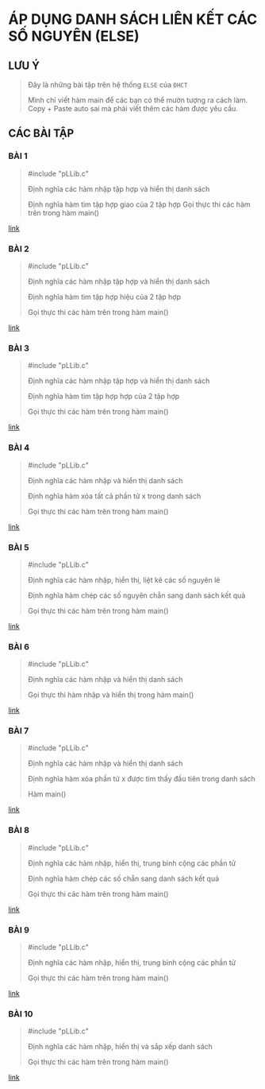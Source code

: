 # ÁP DỤNG DANH SÁCH LIÊN KẾT CÁC SỐ NGUYÊN (ELSE)

## LƯU Ý

> Đây là những bài tập trên hệ thống `ELSE` của `ĐHCT`
>
> Mình chỉ viết hàm main để các bạn có thể mườn tượng ra cách làm. Copy + Paste auto sai mà phải viết thêm các hàm được yêu cầu.

## CÁC BÀI TẬP

### BÀI 1

> #include "pLLib.c"
>
> Định nghĩa các hàm nhập tập hợp và hiển thị danh sách
>
> Định nghĩa hàm tìm tập hợp giao của 2 tập hợp
> Gọi thực thi các hàm trên trong hàm main()

[link](./1.c)

### BÀI 2

> #include "pLLib.c"
>
> Định nghĩa các hàm nhập tập hợp và hiển thị danh sách
>
> Định nghĩa hàm tìm tập hợp hiệu của 2 tập hợp
>
> Gọi thực thi các hàm trên trong hàm main()

[link](./2.c)

### BÀI 3

> #include "pLLib.c"
>
> Định nghĩa các hàm nhập tập hợp và hiển thị danh sách
>
> Định nghĩa hàm tìm tập hợp hợp của 2 tập hợp
>
> Gọi thực thi các hàm trên trong hàm main()

[link](./3.c)

### BÀI 4

> #include "pLLib.c"
>
> Định nghĩa các hàm nhập và hiển thị danh sách
>
> Định nghĩa hàm xóa tất cả phần tử x trong danh sách
>
> Gọi thực thi các hàm trên trong hàm main()

[link](./4.c)

### BÀI 5

> #include "pLLib.c"
>
> Định nghĩa các hàm nhập, hiển thị, liệt kê các số nguyên lẻ
>
> Định nghĩa hàm chép các số nguyên chẵn sang danh sách kết quả
>
> Gọi thực thi các hàm trên trong hàm main()

[link](./5.c)

### BÀI 6

> #include "pLLib.c"
>
> Định nghĩa các hàm nhập và hiển thị danh sách
>
> Gọi thực thi hàm nhập và hiển thị trong hàm main()

[link](./6.c)

### BÀI 7

> #include "pLLib.c"
>
> Định nghĩa các hàm nhập và hiển thị danh sách
>
> Định nghĩa hàm xóa phần tử x được tìm thấy đầu tiên trong danh sách
>
> Hàm main()

[link](./7.c)

### BÀI 8

> #include "pLLib.c"
>
> Định nghĩa các hàm nhập, hiển thị, trung bình cộng các phần tử
>
> Định nghĩa hàm chép các số chẵn sang danh sách kết quả
>
> Gọi thực thi các hàm trên trong hàm main()

[link](./8.c)

### BÀI 9

> #include "pLLib.c"
>
> Định nghĩa các hàm nhập, hiển thị, trung bình cộng các phần tử
>
> Gọi thực thi các hàm trên trong hàm main()

[link](./9.c)

### BÀI 10

> #include "pLLib.c"
>
> Định nghĩa các hàm nhập, hiển thị và sắp xếp danh sách
>
> Gọi thực thi các hàm trên trong hàm main()

[link](./10.c)
